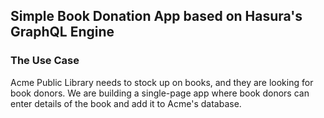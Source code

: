 ## Simple Book Donation App based on Hasura's GraphQL Engine

### The Use Case
Acme Public Library needs to stock up on books, and they are looking for book donors. We are building a single-page app where book donors can enter details of the book and add it to Acme's database.

